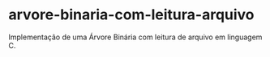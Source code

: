 # arvore-binaria-com-leitura-arquivo
Implementação de uma Árvore Binária com leitura de arquivo em linguagem C.

